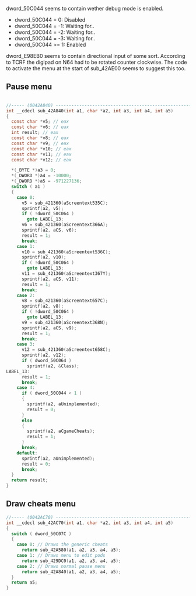 dword_50C044 seems to contain wether debug mode is enabled.
* dword_50C044 = 0: Disabled
* dword_50C044 = -1: Waiting for..
* dword_50C044 = -2: Waiting for..
* dword_50C044 = -3: Waiting for..
* dword_50C044 >= 1: Enabled

dword_E98EB0 seems to contain directional input of some sort. According to TCRF the digipad on N64 had to be rotated counter clockwise. The code to activate the menu at the start of sub_42AE00 seems to suggest this too.

## Pause menu

```C

//----- (0042A840) --------------------------------------------------------
int __cdecl sub_42A840(int a1, char *a2, int a3, int a4, int a5)
{
  const char *v5; // eax
  const char *v6; // eax
  int result; // eax
  const char *v8; // eax
  const char *v9; // eax
  const char *v10; // eax
  const char *v11; // eax
  const char *v12; // eax

  *(_BYTE *)a3 = 0;
  *(_DWORD *)a4 = -10000;
  *(_DWORD *)a5 = -971227136;
  switch ( a1 )
  {
    case 0:
      v5 = sub_421360(aScreentext535C);
      sprintf(a2, v5);
      if ( !dword_50C064 )
        goto LABEL_13;
      v6 = sub_421360(aScreentext366A);
      sprintf(a2, aCS, v6);
      result = 1;
      break;
    case 1:
      v10 = sub_421360(aScreentext536C);
      sprintf(a2, v10);
      if ( !dword_50C064 )
        goto LABEL_13;
      v11 = sub_421360(aScreentext367Y);
      sprintf(a2, aCS, v11);
      result = 1;
      break;
    case 2:
      v8 = sub_421360(aScreentext657C);
      sprintf(a2, v8);
      if ( !dword_50C064 )
        goto LABEL_13;
      v9 = sub_421360(aScreentext368N);
      sprintf(a2, aCS, v9);
      result = 1;
      break;
    case 3:
      v12 = sub_421360(aScreentext658C);
      sprintf(a2, v12);
      if ( dword_50C064 )
        sprintf(a2, &Class);
LABEL_13:
      result = 1;
      break;
    case 4:
      if ( dword_50C044 < 1 )
      {
        sprintf(a2, aUnimplemented);
        result = 0;
      }
      else
      {
        sprintf(a2, aCgameCheats);
        result = 1;
      }
      break;
    default:
      sprintf(a2, aUnimplemented);
      result = 0;
      break;
  }
  return result;
}
```

## Draw cheats menu

```C
//----- (0042AC70) --------------------------------------------------------
int __cdecl sub_42AC70(int a1, char *a2, int a3, int a4, int a5)
{
  switch ( dword_50C07C )
  {
    case 0: // Draws the generic cheats
      return sub_42A580(a1, a2, a3, a4, a5);
    case 1: // Draws menu to edit pods
      return sub_429DC0(a1, a2, a3, a4, a5);
    case 2: // Draws normal pause menu
      return sub_42A840(a1, a2, a3, a4, a5);
  }
  return a5;
}
```